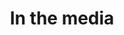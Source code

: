 ---
title: In the media
layout: press-cards
collection: press
description: Some articles and publications about my journey. A career change that continues to inspire and shows it's never too late to switch paths.
---
